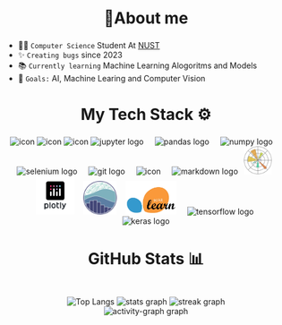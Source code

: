 <h1 Hey 👋 I'am Ahmed</h1>

<h1 align="center">📝About me</h1>

###

- 👨‍🎓 `Computer Science` Student At <a href='https://nust.edu.pk/' > NUST </a>
- ✨ `Creating bugs` since 2023
- 📚 `Currently learning` Machine Learning Alogoritms and Models
- 🎯 `Goals:` AI, Machine Learing and Computer Vision

###

##

<h1 align="center">My Tech Stack ⚙</h1>

###

<div align="left">
</div>

###

<div align="center">
    <a href='https://python.org' style="text-decoration: none;">
        <img src="https://techstack-generator.vercel.app/python-icon.svg" alt="icon" width="65" height="65" />
    </a>
    <a href='https://cplusplus.com/' style="text-decoration: none;">
        <img src="https://techstack-generator.vercel.app/cpp-icon.svg" alt="icon" width="65" height="65" />
    </a>
    <a href='https://mysql.com/' style="text-decoration: none;">
        <img src="https://techstack-generator.vercel.app/mysql-icon.svg" alt="icon" width="65" height="65" />
    </a>
    <a href='https://jupyter.org/' style="text-decoration: none;">
        <img src="https://cdn.jsdelivr.net/gh/devicons/devicon/icons/jupyter/jupyter-original.svg" height="40" alt="jupyter logo" />
        <img width="12" />
    </a>
    <a href='https://pandas.pydata.org/' style="text-decoration: none;">
        <img src="https://cdn.jsdelivr.net/gh/devicons/devicon/icons/pandas/pandas-original.svg" height="40" alt="pandas logo" />
        <img width="12" />
    </a>
    <a href='https://numpy.org' style="text-decoration: none;">
        <img src="https://cdn.jsdelivr.net/gh/devicons/devicon/icons/numpy/numpy-original.svg" height="40" alt="numpy logo" />
        <img width="12" />
    </a>
    <a href='https://www.selenium.dev/' style="text-decoration: none;">
        <img src="https://cdn.simpleicons.org/selenium/43B02A" height="40" alt="selenium logo" />
        <img width="12" />
    </a>
    <a href='https://git-scm.com/' style="text-decoration: none;">
        <img src="https://cdn.simpleicons.org/git/F05032" height="40" alt="git logo" />
        <img width="12" />
    </a>
    <a href='https://github.com/ahmedyar7' style="text-decoration: none;">
       <img src="https://techstack-generator.vercel.app/github-icon.svg" alt="icon" width="65" height="65" />
        <img width="12" />
    </a>
    <a href='https://www.markdownguide.org/' style="text-decoration: none;">
        <img src="https://skillicons.dev/icons?i=md" height="40" alt="markdown logo" />
    </a>
    <a href='https://matplotlib.org/stable/' style="text-decoration: none;">
        <img src="img/matplotlib.png" height="50" style="margin: 0 6px;" />
    </a>
    <a href='https://plotly.com' style="text-decoration: none;">
        <img src="img/plotly.png" height="69" style="margin: 0 6px;" />
    </a>
    <a href='https://seaborn.pydata.org/' style="text-decoration: none;">
        <img src="img/seaborn.png" height="60" style="margin: 0 6px;" />
    </a>
    <a href='https://scikit-learn.org/1.5/index.html' style="text-decoration: none;">  <img src="img/scikitlearn.png" height="60" style="margin: 0 6px;" />
    </a>
    <a href='https://www.tensorflow.org/' style="text-decoration: none;">     <img src="https://cdn.jsdelivr.net/gh/devicons/devicon@latest/icons/tensorflow/tensorflow-original.svg" height="40" alt="tensorflow logo" style="margin: 0 10px;" />
    </a>
    <a href='https://keras.io/' style="text-decoration: none;">   <img src="https://cdn.jsdelivr.net/gh/devicons/devicon@latest/icons/keras/keras-original.svg" height="40" alt="keras logo" style="margin: 0 10px;" />
    </a>
    
</div>

###

##

<h1 align="center">GitHub Stats 📊</h1>

###

###

<div align="left">
</div>

###

###

<br clear="both">

<div align="center">
  <a href="https://github.com/ahmedyar7" style="text-decoration: none;" >
   <img src="https://github-readme-stats.vercel.app/api/top-langs/?username=ahmedyar7&hide_border=true&layout=donut&theme=github_dark" alt="Top Langs"  style="border: none; outline: none;">
  </a>
  <a href='https://github.com/ahmedyar7' style="text-decoration: none;">
    <img src="https://github-readme-stats.vercel.app/api?username=ahmedyar7&hide_title=true&hide_rank=false&rank_icon=github&show_icons=true&include_all_commits=true&count_private=true&disable_animations=false&theme=github_dark&locale=en&hide_border=true&order=1" height="150" alt="stats graph"  />
  </a>
  <a href='https://github.com/ahmedyar7' style="text-decoration: none;">
    <img src="https://streak-stats.demolab.com?user=ahmedyar7&locale=en&mode=daily&theme=github_dark&hide_border=true&border_radius=5&order=3" height="220" alt="streak graph"  />
  </a>
  <a href='https://github.com/ahmedyar7' style="text-decoration: none;" >
    <div align="center">
  <img src="https://github-readme-activity-graph.vercel.app/graph?username=ahmedyar7&radius=16&theme=github-dark&area=true&order=5&hide_border=true&hide_title=false&point=cf1717" height="300" alt="activity-graph graph"  />
</div>

###

  </a>

</div>

###

</div>

###

